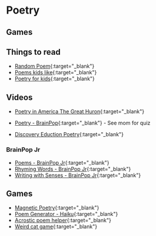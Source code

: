 # Poetry

## Games

## Things to read

- [Random Poem](https://www.poetry4kids.com/random/){:target="\_blank"}
- [Poems kids like](https://poets.org/text/poems-kids){:target="\_blank"}
- [Poetry for kids](https://www.poetry4kids.com/poems/){:target="\_blank"}

## Videos

- [Poetry in America The Great Huron](https://www.poetryinamerica.org/episode/the-gray-heron/){:target="\_blank"}

- [Poetry - BrainPop](https://www.brainpop.com/english/writing/poetry/){:target="\_blank"} - See mom for quiz

- [Discovery Eduction Poetry](https://app.discoveryeducation.com/learn/channels/channel/9d96e0d4-58c2-46f1-b62b-fba74ed89a21){:target="\_blank"}

### BrainPop Jr

- [Poems - BrainPop Jr](https://jr.brainpop.com/readingandwriting/writing/poems/){:target="\_blank"}
- [Rhyming Words - BrainPop Jr](https://jr.brainpop.com/readingandwriting/phonics/rhymingwords/){:target="\_blank"}
- [Writing with Senses - BrainPop Jr](https://jr.brainpop.com/readingandwriting/writing/writingwiththesenses/){:target="\_blank"}

## Games

- [Magnetic Poetry](http://play.magneticpoetry.com/poem/Nature/kit/){:target="\_blank"}
- [Poem Generator - Haiku](https://www.poem-generator.org.uk/haiku/){:target="\_blank"}
- [Acrostic poem helper](http://www.joglab.com/wordfinder.htm){:target="\_blank"}
- [Weird cat game](https://ereadinggames.com/poetry-cat/){:target="\_blank"}
